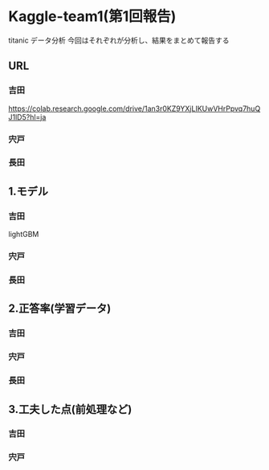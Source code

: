 # Kaggle-team1(第1回報告)
titanic データ分析
今回はそれぞれが分析し、結果をまとめて報告する
## URL
### 吉田
https://colab.research.google.com/drive/1an3r0KZ9YXjLIKUwVHrPpvq7huQJ1lD5?hl=ja
### 宍戸
### 長田
###
## 1.モデル

### 吉田
lightGBM
### 宍戸
### 長田

## 2.正答率(学習データ)

### 吉田
### 宍戸
### 長田

## 3.工夫した点(前処理など)

### 吉田
### 宍戸
